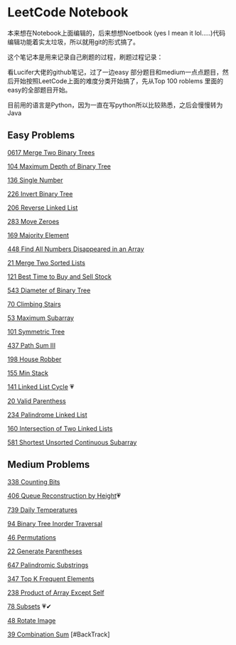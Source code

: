 # LeetCode Notebook

本来想在Notebook上面编辑的，后来想想Noetbook (yes I mean it lol.....)代码编辑功能着实太垃圾，所以就用git的形式搞了。

这个笔记本是用来记录自己刷题的过程，刷题过程记录：

看Lucifer大佬的github笔记，过了一边easy 部分题目和medium一点点题目，然后开始按照LeetCode上面的难度分类开始搞了，先从Top 100 roblems 里面的easy的全部题目开始。

目前用的语言是Python，因为一直在写python所以比较熟悉，之后会慢慢转为Java



## Easy Problems

[0617 Merge Two Binary Trees](./Problem/0617-Merge-Two-Binary-Trees.md)

[104 Maximum Depth of Binary Tree](./Problem/104-Maximum-Depth-of-Binary-Tree.md)

[136 Single Number](./Problem/136-Single-Number.md)

[226 Invert Binary Tree](./Problem/226-Invert-Binary-Tree.md)

[206 Reverse Linked List](./Problem/206-Reverse-Linked-List.md)

[283 Move Zeroes](./Problem/283-Move-Zeroes.md)

[169 Majority Element](./Problem/169-Majority-Element.md)

[448 Find All Numbers Disappeared in an Array](./Problem/448-Find-All-Numbers-Disappeared-in-an-Array.md)

[21 Merge Two Sorted Lists](./Problem/21-Merge-Two-Sorted-Lists.md)

[121 Best Time to Buy and Sell Stock](./Problem/121-Best-Time-to-Buy-and-Sell-Stock.md)

[543 Diameter of Binary Tree](./Problem/543-Diameter-of-Binary-Tree.md)

[70 Climbing Stairs](./Problem/70-Climbing-Stairs.md)

[53 Maximum Subarray](./Problem/53-Maximum-Subarray.md)

[101 Symmetric Tree](./Problem/101-Symmetric-Tree.md)

[437 Path Sum III](./Problem/437-Path-Sum-III.md)

[198 House Robber](./Problem/198-House-Robber.md)

[155 Min Stack](./Problem/155-Min-Stack.md)

[141 Linked List Cycle](./Problem/141-Linked-List-Cycle.md) 💗

[20 Valid Parenthess](./Problem/20-Valid-Parenthess.md)

[234 Palindrome Linked List](./Problem/234-Palindrome-Linked-List.md)

[160 Intersection of Two Linked Lists](./Problem/160-Intersection-of-Two-Linked-Lists.md)

[581 Shortest Unsorted Continuous Subarray](./Problem/581-Shortest-Unsorted-Continuous-Subarray.md)



## Medium Problems

[338 Counting Bits](./Problem/338-Counting-Bits.md)

[406 Queue Reconstruction by Height](./Problem/406-Queue-Reconstruction-by-Height.md)💗

[739 Daily Temperatures](./Problem/739-Daily-Temperatures.md)

[94 Binary Tree Inorder Traversal](./Problem/94-Binary-Tree-Inorder-Traversal.md)

[46 Permutations](./Problem/46-Permutations.md)

[22 Generate Parentheses](./Problem/22-Generate-Parentheses.md)

[647 Palindromic Substrings](./Problem/647-Palindromic-Substrings.md)

[347 Top K Frequent Elements](./Problem/347-Top-K-Frequent-Elements.md)

[238 Product of Array Except Self](./Problem/238-Product-of-Array-Except-Self.md)

[78 Subsets](./Problem/78-Subsets.md) 💗✔

[48 Rotate Image](./Problem/48-Rotate-Image.md)

[39 Combination Sum](./Problem/39-Combination-Sum.md) [#BackTrack]

